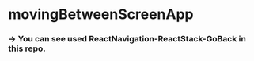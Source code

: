 # movingBetweenScreenApp



### -> You can see used ReactNavigation-ReactStack-GoBack in this repo. 
